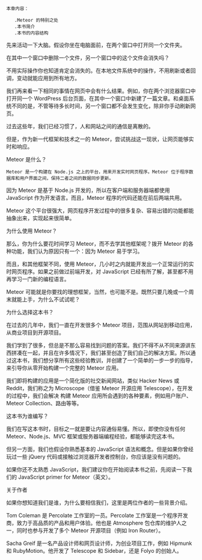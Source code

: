     本章内容：

       .Meteor 的特别之处
       .本书简介
       .本书的内容结构

先来活动一下大脑。假设你坐在电脑面前，在两个窗口中打开同一个文件夹。

在其中一个窗口中删除一个文件，另一个窗口中的这个文件会消失吗？

不用实际操作你也知道肯定会消失的。在本地文件系统中的操作，不用刷新或者回调，变动就能应用到所有地方。

我们再来看一下相同的事情在网页中会有什么结果。例如，你在两个浏览器窗口中打开同一个 WordPress 后台页面，在其中一个窗口中新建了一篇文章。和桌面系统不同的是，不管等待多长时间，另一个窗口都不会发生变化，除非你手动刷新网页。

过去这些年，我们已经习惯了，人和网站之间的通信是离散的。

但是，作为新一代框架和技术之一的 Meteor，尝试挑战这一现状，让网页能够实时和响应。

Meteor 是什么？

    Meteor 是一个构建在 Node.js 之上的平台，用来开发实时网页程序。Meteor 位于程序数据库和用户界面之间，保持二者之间的数据同步更新。

因为 Meteor 是基于 Node.js 开发的，所以在客户端和服务器端都使用 JavaScript 作为开发语言。而且，Meteor 程序的代码还能在前后两端共用。

Meteor 这个平台很强大，网页程序开发过程中的很多复杂、容易出错的功能都能抽象出来，实现起来很简单。

为什么使用 Meteor？

那么，你为什么要花时间学习 Meteor，而不去学其他框架呢？拨开 Meteor 的各种功能，我们认为原因只有一个：因为 Meteor 易于学习。

而且，和其他框架不同，使用 Meteor，几小时之内就能开发出一个正常运行的实时网页程序。如果之前做过前端开发，对 JavaScript 已经有所了解，甚至都不用再学习一门新的编程语言。

Meteor 可能就是你要找的理想框架，当然，也可能不是。既然只要几晚或一个周末就能上手，为什么不试试呢？

为什么选择这本书？

在过去的几年中，我们一直在开发很多个 Meteor 项目，范围从网站到移动应用，从商业项目到开源项目。

我们学到了很多，但总是不那么容易找到问题的答案。我们不得不从不同来源讲东西拼凑在一起，并且在许多情况下，我们甚至创造了我们自己的解决方案。所以通过这本书，我们想分享所有这些经验教训，并创建了一个简单的一步一步的指导，来引导你从零开始构建一个完整的 Meteor 应用。

我们即将构建的应用是一个简化版的社交新闻网站，类似 Hacker News 或 Reddit，我们称之为 Microscope（借鉴 Meteor 开源应用 Telescope），在开发的过程中，我们会解决 构建 Meteor 应用所会遇到的各种要素，例如用户账户、Meteor Collection、路由等等。

这本书为谁编写？

我们在写这本书时，目标之一就是要让内容通俗易懂。所以，即使你没有任何 Meteor、Node.js、MVC 框架或服务器端编程经验，都能够读完这本书。

但另一方面，我们也假设你熟悉基本的 JavaScript 语法和概念。但是如果你曾经玩过一些 jQuery 代码或接触过浏览器开发者控制台，你应该是没有问题的。

如果你还不太熟悉 JavaScript，我们建议你在开始阅读本书之前，先阅读一下我们的 JavaScript primer for Meteor（英文）。

关于作者

如果你想知道我们是谁，为什么要相信我们，这里是两位作者的一些背景介绍。



Tom Coleman 是 Percolate 工作室的一员。Percolate 工作室是一个程序开发商，致力于高品质的产品和用户体验。他也是 Atmosphere 包仓库的维护人之一，同时也参与开发了多个 Meteor 开源项目（例如 Iron Router）。



Sacha Greif 是一名产品设计师和网页设计师，为创业项目工作，例如 Hipmunk 和 RubyMotion。他开发了 Telescope 和 Sidebar，还是 Folyo 的创始人。

